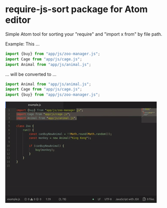 # require-js-sort package for Atom editor

Simple Atom tool for sorting your "require" and "import x from" by file path.

Example:
This ...
```javascript
import {buy} from "app/js/zoo-manager.js";
import Cage from "app/js/cage.js";
import Animal from "app/js/animal.js";
```

... will be converted to ...
```javascript
import Animal from "app/js/animal.js";
import Cage from "app/js/cage.js";
import {buy} from "app/js/zoo-manager.js";
```

![GIF example](https://github.com/azlato/require-js-sort/blob/master/example.gif)
